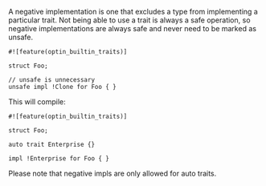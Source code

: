 A negative implementation is one that excludes a type from implementing a
particular trait. Not being able to use a trait is always a safe operation,
so negative implementations are always safe and never need to be marked as
unsafe.

```compile_fail
#![feature(optin_builtin_traits)]

struct Foo;

// unsafe is unnecessary
unsafe impl !Clone for Foo { }
```

This will compile:

```ignore (ignore auto_trait future compatibility warning)
#![feature(optin_builtin_traits)]

struct Foo;

auto trait Enterprise {}

impl !Enterprise for Foo { }
```

Please note that negative impls are only allowed for auto traits.
